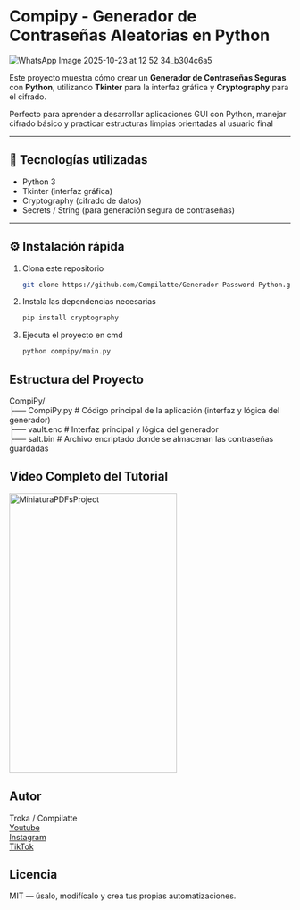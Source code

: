 # Compipy - Generador de Contraseñas Aleatorias en Python

![WhatsApp Image 2025-10-23 at 12 52 34_b304c6a5](https://github.com/user-attachments/assets/dadd4556-ae54-47aa-940d-7a99ffb93c32)

Este proyecto muestra cómo crear un **Generador de Contraseñas Seguras** con **Python**, utilizando **Tkinter** para la interfaz gráfica y **Cryptography** para el cifrado.  

Perfecto para aprender a desarrollar aplicaciones GUI con Python, manejar cifrado básico y practicar estructuras limpias orientadas al usuario final   

---

## 🧩 Tecnologías utilizadas  
- Python 3  
- Tkinter (interfaz gráfica)  
- Cryptography (cifrado de datos)  
- Secrets / String (para generación segura de contraseñas)

---

## ⚙️ Instalación rápida  

1. Clona este repositorio  
   ```bash
   git clone https://github.com/Compilatte/Generador-Password-Python.git

2. Instala las dependencias necesarias
   ```bash
   pip install cryptography

3. Ejecuta el proyecto en cmd
   ```bash
   python compipy/main.py

## Estructura del Proyecto

CompiPy/   
├── CompiPy.py     # Código principal de la aplicación (interfaz y lógica del generador)     
  ├── vault.enc    # Interfaz principal y lógica del generador  
  ├── salt.bin     # Archivo encriptado donde se almacenan las contraseñas guardadas 

## Video Completo del Tutorial

<a href="https://www.youtube.com/watch?v=l79NYQFsOFE&t=735s" target="_blank">
  <img width="300" height="500" alt="MiniaturaPDFsProject" src="https://github.com/user-attachments/assets/dadd4556-ae54-47aa-940d-7a99ffb93c32" alt="Icono de YouTube">
</a>

## Autor

Troka / Compilatte   
<a href="https://www.youtube.com/@Compilattedev" target="_blank" rel="nofollow">Youtube</a>   
<a href="https://www.tiktok.com/@compilatte" target="_blank" rel="nofollow">Instagram</a>   
<a href="https://www.instagram.com/compilatte/" target="_blank" rel="nofollow">TikTok</a>   

## Licencia

MIT — úsalo, modifícalo y crea tus propias automatizaciones.
